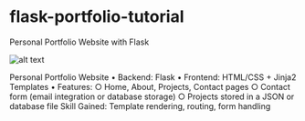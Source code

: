 # flask-portfolio-tutorial

Personal Portfolio Website with Flask

![alt text](image.png)

Personal Portfolio Website
• Backend: Flask
• Frontend: HTML/CSS + Jinja2 Templates
• Features:
○ Home, About, Projects, Contact pages
○ Contact form (email integration or database storage)
○ Projects stored in a JSON or database file
Skill Gained: Template rendering, routing, form handling
